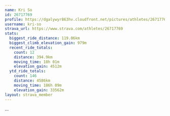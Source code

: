 ```yaml
---
name: Kri So
id: 26717769
profile: https://dgalywyr863hv.cloudfront.net/pictures/athletes/26717769/7761026/13/large.jpg
username: kri-so
strava_url: https://www.strava.com/athletes/26717769
stats:
  biggest_ride_distance: 119.06km
  biggest_climb_elevation_gain: 979m
  recent_ride_totals:
    count: 12
    distance: 394.9km
    moving_time: 18h 01m
    elevation_gain: 4512m
  ytd_ride_totals:
    count: 146
    distance: 4586km
    moving_time: 186h 09m
    elevation_gain: 33562m
layout: strava_member
--- 
```

...

